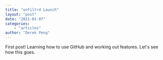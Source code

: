 ```yaml
---
title: "unfiltrd Launch"
layout: "post"
date: "2021-01-07"
categories: 
    - "articles"
author: "Derek Peng"
---
```


First post! Learning how to use GitHub and working out features. Let's see how this goes.